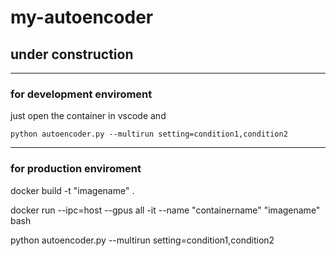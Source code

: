 # my-autoencoder

## under construction
---
### **for development enviroment**

just open the container in vscode and 
```
python autoencoder.py --multirun setting=condition1,condition2
```

---
### **for production enviroment**
docker build -t "imagename" .

docker run --ipc=host --gpus all -it --name "containername" "imagename" bash

python autoencoder.py --multirun setting=condition1,condition2
